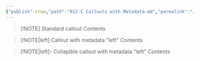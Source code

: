 ```yaml
---
{"publish":true,"path":"012-C Callouts with Metadata.md","permalink":"/012-c-callouts-with-metadata/","PassFrontmatter":true}
---
```




> [!NOTE] Standard callout
> Contents



> [!NOTE|left] Callout with metadata "left"
> Contents



> [!NOTE|left]- Collapible callout with metadata "left"
> Contents


